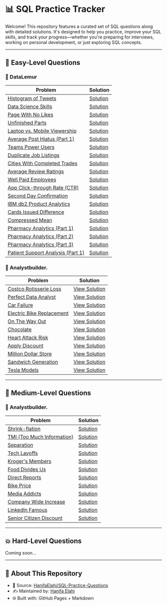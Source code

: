 # 📊 SQL Practice Tracker

Welcome! This repository features a curated set of SQL questions along with detailed solutions. It's designed to help you practice, improve your SQL skills, and track your progress—whether you're preparing for interviews, working on personal development, or just exploring SQL concepts.

---

## 🐣 Easy-Level Questions

### 🔹 DataLemur 

| Problem                                                                                              | Solution                                                                                                                          |
|------------------------------------------------------------------------------------------------------|-----------------------------------------------------------------------------------------------------------------------------------|
| [Histogram of Tweets](https://datalemur.com/questions/sql-histogram-tweets)                         | [Solution](https://github.com/HanifaElahi/SQL-Practice-Questions/blob/main/DataLemur/Easy/histogram_of_tweets.sql)               |
| [Data Science Skills](https://datalemur.com/questions/matching-skills)                              | [Solution](https://github.com/HanifaElahi/SQL-Practice-Questions/blob/main/DataLemur/Easy/data_science_skills.sql)               |
| [Page With No Likes](https://datalemur.com/questions/sql-page-with-no-likes)                        | [Solution](https://github.com/HanifaElahi/SQL-Practice-Questions/blob/main/DataLemur/Easy/page_with_no_likes.sql)                |
| [Unfinished Parts](https://datalemur.com/questions/tesla-unfinished-parts)                          | [Solution](https://github.com/HanifaElahi/SQL-Practice-Questions/blob/main/DataLemur/Easy/unfinished_parts.sql)                  |
| [Laptop vs. Mobile Viewership](https://datalemur.com/questions/laptop-mobile-viewership)            | [Solution](https://github.com/HanifaElahi/SQL-Practice-Questions/blob/main/DataLemur/Easy/laptop_vs_mobile_viewership.sql)       |
| [Average Post Hiatus (Part 1)](https://datalemur.com/questions/sql-average-post-hiatus-1)           | [Solution](https://github.com/HanifaElahi/SQL-Practice-Questions/blob/main/DataLemur/Easy/average_post_hiatus_part_one.sql)      |
| [Teams Power Users](https://datalemur.com/questions/teams-power-users)                              | [Solution](https://github.com/HanifaElahi/SQL-Practice-Questions/blob/main/DataLemur/Easy/team_power_users.sql)                  |
| [Duplicate Job Listings](https://datalemur.com/questions/duplicate-job-listings)                    | [Solution](https://github.com/HanifaElahi/SQL-Practice-Questions/blob/main/DataLemur/Easy/duplicate_job_listings.sql)            |
| [Cities With Completed Trades](https://datalemur.com/questions/completed-trades)                    | [Solution](https://github.com/HanifaElahi/SQL-Practice-Questions/blob/main/DataLemur/Easy/cities_with_completed_trades.sql)      |
| [Average Review Ratings](https://datalemur.com/questions/sql-avg-review-ratings)                     | [Solution](https://github.com/HanifaElahi/SQL-Practice-Questions/blob/main/DataLemur/Easy/average_review_ratings.sql)            |
| [Well Paid Employees](https://datalemur.com/questions/sql-well-paid-employees)                      | [Solution](https://github.com/HanifaElahi/SQL-Practice-Questions/blob/main/DataLemur/Easy/well_paid_employees.sql)               |
| [App Click-through Rate (CTR)](https://datalemur.com/questions/click-through-rate)                  | [Solution](https://github.com/HanifaElahi/SQL-Practice-Questions/blob/main/DataLemur/Easy/app_click_through_rate.sql)            |
| [Second Day Confirmation](https://datalemur.com/questions/second-day-confirmation)                  | [Solution](https://github.com/HanifaElahi/SQL-Practice-Questions/blob/main/DataLemur/Easy/second_day_confirmation.sql)           |
| [IBM db2 Product Analytics](https://datalemur.com/questions/sql-ibm-db2-product-analytics)          | [Solution](https://github.com/HanifaElahi/SQL-Practice-Questions/blob/main/DataLemur/Easy/ibm_db2_product_analytics.sql)         |
| [Cards Issued Difference](https://datalemur.com/questions/cards-issued-difference)                  | [Solution](https://github.com/HanifaElahi/SQL-Practice-Questions/blob/main/DataLemur/Easy/cards_issued_difference.sql)           |
| [Compressed Mean](https://datalemur.com/questions/alibaba-compressed-mean)                          | [Solution](https://github.com/HanifaElahi/SQL-Practice-Questions/blob/main/DataLemur/Easy/compressed_mean.sql)                   |
| [Pharmacy Analytics (Part 1)](https://datalemur.com/questions/top-profitable-drugs)                 | [Solution](https://github.com/HanifaElahi/SQL-Practice-Questions/blob/main/DataLemur/Easy/pharmacy_analytics_part_one.sql)       |
| [Pharmacy Analytics (Part 2)](https://datalemur.com/questions/non-profitable-drugs)                 | [Solution](https://github.com/HanifaElahi/SQL-Practice-Questions/blob/main/DataLemur/Easy/pharmacy_analytics_part_two.sql)       |
| [Pharmacy Analytics (Part 3)](https://datalemur.com/questions/total-drugs-sales)                    | [Solution](https://github.com/HanifaElahi/SQL-Practice-Questions/blob/main/DataLemur/Easy/pharmacy_analytics_part_three.sql)     |
| [Patient Support Analysis (Part 1)](https://datalemur.com/questions/frequent-callers)               | [Solution](https://github.com/HanifaElahi/SQL-Practice-Questions/blob/main/DataLemur/Easy/patient_support_analysis_part_one.sql) |

### 🔹 Analystbuilder.

| Problem                                                                                               | Solution                                                                                                                              |
| ----------------------------------------------------------------------------------------------------- | ------------------------------------------------------------------------------------------------------------------------------------- |
| [Costco Rotisserie Loss](https://www.analystbuilder.com/questions/costco-rotisserie-loss-kkCDh)       | [View Solution](https://github.com/HanifaElahi/SQL-Practice-Questions/blob/main/Analyst%20Builder/Easy/costco_rotisserie_loss.sql)    |
| [Perfect Data Analyst](https://www.analystbuilder.com/questions/perfect-data-analyst-GMFmx)           | [View Solution](https://github.com/HanifaElahi/SQL-Practice-Questions/blob/main/Analyst%20Builder/Easy/perfect_data_analyst.sql)      |
| [Car Failure](https://www.analystbuilder.com/questions/car-failure-TUsTW)                             | [View Solution](https://github.com/HanifaElahi/SQL-Practice-Questions/blob/main/Analyst%20Builder/Easy/car_failure.sql)               |
| [Electric Bike Replacement](https://www.analystbuilder.com/questions/electric-bike-replacement-ZaFie) | [View Solution](https://github.com/HanifaElahi/SQL-Practice-Questions/blob/main/Analyst%20Builder/Easy/electric_bike_replacement.sql) |
| [On The Way Out](https://www.analystbuilder.com/questions/on-the-way-out-LGNoQ)                       | [View Solution](https://github.com/HanifaElahi/SQL-Practice-Questions/blob/main/Analyst%20Builder/Easy/on_the_way_out.sql)            |
| [Chocolate](https://www.analystbuilder.com/questions/chocolate-vPiUY)                                 | [View Solution](https://github.com/HanifaElahi/SQL-Practice-Questions/blob/main/Analyst%20Builder/Easy/chocolate.sql)                 |
| [Heart Attack Risk](https://www.analystbuilder.com/questions/heart-attack-risk-FKfdn)                 | [View Solution](https://github.com/HanifaElahi/SQL-Practice-Questions/blob/main/Analyst%20Builder/Easy/heart_attack_risk.sql)         |
| [Apply Discount](https://www.analystbuilder.com/questions/apply-discount-RdWhb)                       | [View Solution](https://github.com/HanifaElahi/SQL-Practice-Questions/blob/main/Analyst%20Builder/Easy/apply_discount.sql)            |
| [Million Dollar Store](https://www.analystbuilder.com/questions/million-dollar-store-ARdQa)           | [View Solution](https://github.com/HanifaElahi/SQL-Practice-Questions/blob/main/Analyst%20Builder/Easy/million_dollar_store.sql)      |
| [Sandwich Generation](https://www.analystbuilder.com/questions/sandwich-generation-excIi)             | [View Solution](https://github.com/HanifaElahi/SQL-Practice-Questions/blob/main/Analyst%20Builder/Easy/sandwich_generation.sql)       |
| [Tesla Models](https://www.analystbuilder.com/questions/tesla-models-soJdJ)                           | [View Solution](https://github.com/HanifaElahi/SQL-Practice-Questions/blob/main/Analyst%20Builder/Easy/tesla_models.sql)              |
 
---

## 🔁 Medium-Level Questions

### 🔹 Analystbuilder.

| Problem                                                                                              | Solution                                                                                                                          |
| ---------------------------------------------------------------------------------------------------- | -------------------------------------------------------------------------------------------------------------------------------- |
| [Shrink-flation](https://www.analystbuilder.com/questions/shrink-flation-ohNJw)                      | [Solution](https://github.com/HanifaElahi/SQL-Practice-Questions/blob/main/Analyst%20Builder/Medium/shrink_flation.sql)          |
| [TMI (Too Much Information)](https://www.analystbuilder.com/questions/tmi-too-much-information-VyNhZ) | [Solution](https://github.com/HanifaElahi/SQL-Practice-Questions/blob/main/Analyst%20Builder/Medium/TMI_too_much_information.sql)|
| [Separation](https://www.analystbuilder.com/questions/separation-DbHMu)                              | [Solution](https://github.com/HanifaElahi/SQL-Practice-Questions/blob/main/Analyst%20Builder/Medium/separation.sql)              |
| [Tech Layoffs](https://www.analystbuilder.com/questions/tech-layoffs-CpLXE)                          | [Solution](https://github.com/HanifaElahi/SQL-Practice-Questions/blob/main/Analyst%20Builder/Medium/tech_layoffs.sql)            |
| [Kroger's Members](https://www.analystbuilder.com/questions/krogers-members-FjyKN)                   | [Solution](https://github.com/HanifaElahi/SQL-Practice-Questions/blob/main/Analyst%20Builder/Medium/krogers_members.sql)         |
| [Food Divides Us](https://www.analystbuilder.com/questions/food-divides-us-GvhLL)                    | [Solution](https://github.com/HanifaElahi/SQL-Practice-Questions/blob/main/Analyst%20Builder/Medium/food_divides_us.sql)         |
| [Direct Reports](https://www.analystbuilder.com/questions/direct-reports-qQoVA)                      | [Solution](https://github.com/HanifaElahi/SQL-Practice-Questions/blob/main/Analyst%20Builder/Medium/direct_reports.sql)          |
| [Bike Price](https://www.analystbuilder.com/questions/bike-price-zKcOR)                              | [Solution](https://github.com/HanifaElahi/SQL-Practice-Questions/blob/main/Analyst%20Builder/Medium/bike_price.sql)              |
| [Media Addicts](https://www.analystbuilder.com/questions/media-addicts-deISZ)                        | [Solution](https://github.com/HanifaElahi/SQL-Practice-Questions/blob/main/Analyst%20Builder/Medium/media_addicts.sql)           |
| [Company Wide Increase](https://www.analystbuilder.com/questions/company-wide-increase-TytwW)        | [Solution](https://github.com/HanifaElahi/SQL-Practice-Questions/blob/main/Analyst%20Builder/Medium/company_wide_increase.sql)   |
| [LinkedIn Famous](https://www.analystbuilder.com/questions/linkedin-famous-oQMdb)                    | [Solution](https://github.com/HanifaElahi/SQL-Practice-Questions/blob/main/Analyst%20Builder/Medium/linkedIn_famous.sql)         |
| [Senior Citizen Discount](https://www.analystbuilder.com/questions/senior-citizen-discount-fRxVJ)    | [Solution](https://github.com/HanifaElahi/SQL-Practice-Questions/blob/main/Analyst%20Builder/Medium/senior_citizen_discount.sql) |

---

## 💥 Hard-Level Questions

Coming soon...

---

## 🚀 About This Repository

- 📂 Source: [HanifaElahi/SQL-Practice-Questions](https://github.com/HanifaElahi/SQL-Practice-Questions)
- ✍️ Maintained by: [Hanifa Elahi](https://github.com/HanifaElahi)
- 🌐 Built with: GitHub Pages + Markdown
